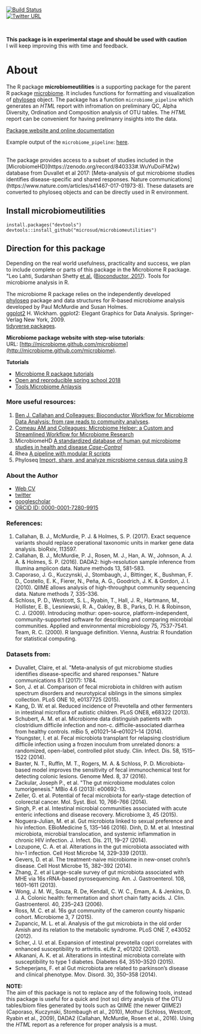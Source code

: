 
<br> 

[![Build Status](https://travis-ci.org/microsud/microbiomeutilities.svg?branch=master)](https://travis-ci.org/microsud/microbiomeutilities)  
[![Twitter URL](https://img.shields.io/twitter/url/http/shields.io.svg?style=social)](https://twitter.com/gutmicrobe)


<br>  

**This package is in experimental stage and should be used with caution**  
I will keep improving this with time and feedback.  

# About  
The R package **microbiomeutilities** is a supporting package for the parent R package [microbiome](http://microbiome.github.com/microbiome). It includes functions for formatting and visualization of [phyloseq](https://github.com/joey711/phyloseq) object. The package has a function `microbiome_pipeline` which generates an _HTML_ report with infromation on preliminary QC, Alpha Diversity, Ordination and Composition analysis of OTU tables. The _HTML_ report can be convenient for having prelimanry insights into the data.    

[Package website and online documentation](https://microsud.github.io/microbiomeutilities/)  
 
Example output of the `microbiome_pipeline`: [here](https://microsud.github.io/microbiomeutilities/index.html).  

<br>
The package provides access to a subset of studies included in the [MicrobiomeHD](https://zenodo.org/record/840333#.WuYuDoiFM2w) database from Duvallet et al 2017: [Meta-analysis of gut microbiome studies identifies disease-specific and shared responses. Nature communications](https://www.nature.com/articles/s41467-017-01973-8). These datasets are converted to phyloseq objects and can be directly used in R environment.  

## Install microbiomeutilities    

```
install.packages("devtools")
devtools::install_github("microsud/microbiomeutilities")

```  

## Direction for this package   
Depending on the real world usefulness, practicality and success, we plan to include complete or parts of this package in the Microbiome R package.  
"Leo Lahti, Sudarshan Shetty [et al.](https://github.com/microbiome/microbiome/graphs/contributors) ([Bioconductor, 2017](https://bioconductor.org/packages/devel/bioc/html/microbiome.html)). Tools for microbiome analysis in R.   

The microbiome R package relies on the independently developed   
[phyloseq](https://github.com/joey711/phyloseq) package and data structures for R-based microbiome analysis developed by Paul McMurdie and Susan Holmes.  
[ggplot2](http://ggplot2.org/) H. Wickham. ggplot2: Elegant Graphics for Data Analysis. Springer-Verlag New York, 2009.  
[tidyverse packages](https://www.tidyverse.org/).  


**Microbiome package website with step-wise tutorials**:  
URL: [http://microbiome.github.com/microbiome](http://microbiome.github.com/microbiome).  

**Tutorials**  
* [Microbiome R package tutorials](http://microbiome.github.io/microbiome/)  
* [Open and reproducible spring school 2018](https://mibwurrepo.github.io/Microbial-bioinformatics-introductory-course-Material-2018/introduction.html)   
* [Tools Microbiome Anlaysis](https://microsud.github.io/Tools-Microbiome-Analysis/)   
 
### More useful resources:  
1. [Ben J. Callahan and Colleagues: Bioconductor Workflow for Microbiome Data Analysis: from raw reads to community analyses](https://f1000research.com/articles/5-1492/v2).   
2. [Comeau AM and Colleagues: Microbiome Helper: a Custom and Streamlined Workflow for Microbiome Research](http://msystems.asm.org/content/2/1/e00127-16)  
3.	MicrobiomeHD	[A standardized database of human gut microbiome studies in health and disease *Case-Control*](http://www.biorxiv.org/content/early/2017/05/08/134031)   
4.	Rhea	[A pipeline with modular R scripts](https://peerj.com/articles/2836/)  
5.	Phyloseq	[Import, share, and analyze microbiome census data using R](http://journals.plos.org/plosone/article?id=10.1371/journal.pone.0061217) 

### About the Author   
* [Web CV](https://microsud.github.io/gutmicrobe_webpage.io/)  
* [twitter](https://twitter.com/gutmicrobe)   
* [googlescholar](https://scholar.google.nl/citations?hl=en&user=Vahc6LUAAAAJ&view_op=list_works&sortby=pubdate)  
* [ORCID ID: 0000-0001-7280-9915](http://orcid.org/0000-0001-7280-9915)   

### References:
1. Callahan, B. J., McMurdie, P. J. & Holmes, S. P. (2017). Exact sequence variants should replace operational taxonomic units in marker gene data analysis. bioRxiv, 113597.  
2. Callahan, B. J., McMurdie, P. J., Rosen, M. J., Han, A. W., Johnson, A. J. A. & Holmes, S. P. (2016). DADA2: high-resolution sample inference from Illumina amplicon data. Nature methods 13, 581-583.  
3. Caporaso, J. G., Kuczynski, J., Stombaugh, J., Bittinger, K., Bushman, F. D., Costello, E. K., Fierer, N., Peña, A. G., Goodrich, J. K. & Gordon, J. I. (2010). QIIME allows analysis of high-throughput community sequencing data. Nature methods 7, 335-336.  
4. Schloss, P. D., Westcott, S. L., Ryabin, T., Hall, J. R., Hartmann, M., Hollister, E. B., Lesniewski, R. A., Oakley, B. B., Parks, D. H. & Robinson, C. J. (2009). Introducing mothur: open-source, platform-independent, community-supported software for describing and comparing microbial communities. Applied and environmental microbiology 75, 7537-7541.  
Team, R. C. (2000). R language definition. Vienna, Austria: R foundation for statistical computing.  

### Datasets from:  
* Duvallet, Claire, et al. "Meta-analysis of gut microbiome studies identifies disease-specific and shared responses." Nature communications 8.1 (2017): 1784.   
* Son, J. et al. Comparison of fecal microbiota in children with autism spectrum disorders and neurotypical siblings in the simons simplex collection. PLoS ONE 10, e0137725 (2015).  
* Kang, D. W. et al. Reduced incidence of Prevotella and other fermenters in intestinal microflora of autistic children. PLoS ONE8, e68322 (2013).  
* Schubert, A. M. et al. Microbiome data distinguish patients with clostridium difficile infection and non-c. difficile-associated diarrhea from healthy controls. mBio 5, e01021–14–e01021–14 (2014).  
* Youngster, I. et al. Fecal microbiota transplant for relapsing clostridium difficile infection using a frozen inoculum from unrelated donors: a randomized, open-label, controlled pilot study. Clin. Infect. Dis. 58, 1515–1522 (2014).  
* Baxter, N. T., Ruffin, M. T., Rogers, M. A. & Schloss, P. D. Microbiota-based model improves the sensitivity of fecal immunochemical test for detecting colonic lesions. Genome Med. 8, 37 (2016).  
* Zackular, Joseph P., et al. "The gut microbiome modulates colon tumorigenesis." MBio 4.6 (2013): e00692-13.
* Zeller, G. et al. Potential of fecal microbiota for early-stage detection of colorectal cancer. Mol. Syst. Biol. 10, 766–766 (2014).
* Singh, P. et al. Intestinal microbial communities associated with acute enteric infections and disease recovery. Microbiome 3, 45 (2015).  
* Noguera-Julian, M. et al. Gut microbiota linked to sexual preference and hiv infection. EBioMedicine 5, 135–146 (2016).
Dinh, D. M. et al. Intestinal microbiota, microbial translocation, and systemic inflammation in chronic HIV infection. J. Infect. Dis. 211, 19–27 (2014).  
* Lozupone, C. A. et al. Alterations in the gut microbiota associated with hiv-1 infection. Cell Host Microbe 14, 329–339 (2013).
* Gevers, D. et al. The treatment-naive microbiome in new-onset crohn’s disease. Cell Host Microbe 15, 382–392 (2014).
* Zhang, Z. et al Large-scale survey of gut microbiota associated with MHE via 16s rRNA-based pyrosequencing. Am. J. Gastroenterol. 108, 1601–1611 (2013).  
* Wong, J. M. W., Souza, R. De, Kendall, C. W. C., Emam, A. & Jenkins, D. J. A. Colonic health: fermentation and short chain fatty acids. J. Clin. Gastroenterol. 40, 235–243 (2006).  
* Ross, M. C. et al. 16s gut community of the cameron county hispanic cohort. Microbiome 3, 7 (2015).
* Zupancic, M. L. et al. Analysis of the gut microbiota in the old order Amish and its relation to the metabolic syndrome. PLoS ONE 7, e43052 (2012).  
* Scher, J. U. et al. Expansion of intestinal prevotella copri correlates with enhanced susceptibility to arthritis. eLife 2, e01202 (2013).  
* Alkanani, A. K. et al. Alterations in intestinal microbiota correlate with susceptibility to type 1 diabetes. Diabetes 64, 3510–3520 (2015).  
* Scheperjans, F. et al Gut microbiota are related to parkinson’s disease and clinical phenotype. Mov. Disord. 30, 350–358 (2014).

**NOTE:**  
The aim of this package is not to replace any of the following tools, instead this package is useful for a quick and (not so) dirty analysis of the OTU tables/biom files generated by tools such as QIIME (the newer QIIME2) (Caporaso, Kuczynski, Stombaugh et al., 2010), Mothur (Schloss, Westcott, Ryabin et al., 2009), DADA2 (Callahan, McMurdie, Rosen et al., 2016). Using the _HTML_ report as a reference for proper analysis is a must.       


